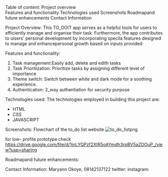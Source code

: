 Table of content: 
Project overview<br>
Features and functionality
Technologies used
Screenshots
Roadmapand future enhancements
Contact Information

Project Overview:
This TO_DOIT app serves as a helpful tools for users to efficiently manage and organise their task. Furthermore, the app contributes to uisers' personal development by incorporating specila features designed to manage and enhancepersonal growth based on inputs provided

Features and functionality:
1. Task management:Easily add, delete and edith tasks
2. Task Prioritization: Prioritize tasks by assigning different level of importance
3. Theme switch: Switch between white and dark mode for a soothing experience.
4. Authentication: 2_way authentiation for security purpose

Technologies used:
The technologies employed in building this project are:
* HTML
* CSS
* JAVASCRIPT

Screenshots:
Flowchart of the to_do list website
![to_do_list](https://github.com/maryann839/alx_capstone_project/assets/149114655/4578bca7-274e-43f6-80b8-fc6f006b4cc7)png

for low- profile prototype check
https://drive.google.com/file/d/1jnLYQPzf2XtR5oAYmdh3rpBV5aZOOuP_/view?usp=sharing

Roadmapand future enhancements:


Contact Information:
Maryann Okoye, 08142137122
twitter:
instagram:
